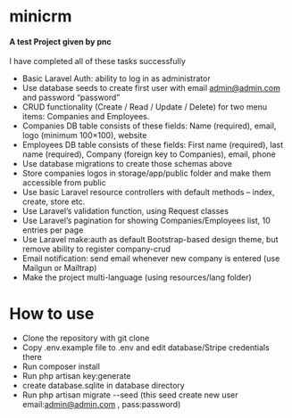 # minicrm
#### A test Project given by pnc ####

I have completed all of these tasks successfully
 
* Basic Laravel Auth: ability to log in as administrator<br />
* Use database seeds to create first user with email admin@admin.com and password “password”<br />
* CRUD functionality (Create / Read / Update / Delete) for two menu items: Companies and Employees.<br />
* Companies DB table consists of these fields: Name (required), email, logo (minimum 100×100), website<br />
* Employees DB table consists of these fields: First name (required), last name (required), Company (foreign key to Companies), email, phone<br />
* Use database migrations to create those schemas above<br />
* Store companies logos in storage/app/public folder and make them accessible from public<br />
* Use basic Laravel resource controllers with default methods – index, create, store etc.<br />
* Use Laravel’s validation function, using Request classes<br />
* Use Laravel’s pagination for showing Companies/Employees list, 10 entries per page<br />
* Use Laravel make:auth as default Bootstrap-based design theme, but remove ability to register company-crud<br />
* Email notification: send email whenever new company is entered (use Mailgun or Mailtrap)<br />
* Make the project multi-language (using resources/lang folder)<br />

# How to use

* Clone the repository with git clone<br />
* Copy .env.example file to .env and edit database/Stripe credentials there<br />
* Run composer install<br />
* Run php artisan key:generate<br />
* create database.sqlite in database directory<br />
* Run php artisan migrate --seed (this seed create new user email:admin@admin.com , pass:password)<br />
